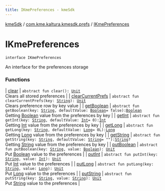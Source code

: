 ```yaml
---
title: IKmePreferences - kmeSdk
---
```


[kmeSdk](../../index.html) / [com.kme.kaltura.kmesdk.prefs](../index.html) / [IKmePreferences](./index.html)

# IKmePreferences

`interface IKmePreferences`

An interface for the preferences storage

### Functions

| [clear](clear.html) | `abstract fun clear(): `[`Unit`](https://kotlinlang.org/api/latest/jvm/stdlib/kotlin/-unit/index.html)<br>Clears all stored preferences |
| [clearCurrentPrefs](clear-current-prefs.html) | `abstract fun clearCurrentPrefs(key: `[`String`](https://kotlinlang.org/api/latest/jvm/stdlib/kotlin/-string/index.html)`): `[`Unit`](https://kotlinlang.org/api/latest/jvm/stdlib/kotlin/-unit/index.html)<br>Clears preference row by key value |
| [getBoolean](get-boolean.html) | `abstract fun getBoolean(key: `[`String`](https://kotlinlang.org/api/latest/jvm/stdlib/kotlin/-string/index.html)`, defaultValue: `[`Boolean`](https://kotlinlang.org/api/latest/jvm/stdlib/kotlin/-boolean/index.html)` = false): `[`Boolean`](https://kotlinlang.org/api/latest/jvm/stdlib/kotlin/-boolean/index.html)<br>Getting [Boolean](https://kotlinlang.org/api/latest/jvm/stdlib/kotlin/-boolean/index.html) value from the preferences by key |
| [getInt](get-int.html) | `abstract fun getInt(key: `[`String`](https://kotlinlang.org/api/latest/jvm/stdlib/kotlin/-string/index.html)`, defaultValue: `[`Int`](https://kotlinlang.org/api/latest/jvm/stdlib/kotlin/-int/index.html)` = 0): `[`Int`](https://kotlinlang.org/api/latest/jvm/stdlib/kotlin/-int/index.html)<br>Getting [Int](https://kotlinlang.org/api/latest/jvm/stdlib/kotlin/-int/index.html) value from the preferences by key |
| [getLong](get-long.html) | `abstract fun getLong(key: `[`String`](https://kotlinlang.org/api/latest/jvm/stdlib/kotlin/-string/index.html)`, defaultValue: `[`Long`](https://kotlinlang.org/api/latest/jvm/stdlib/kotlin/-long/index.html)` = 0L): `[`Long`](https://kotlinlang.org/api/latest/jvm/stdlib/kotlin/-long/index.html)<br>Getting [Long](https://kotlinlang.org/api/latest/jvm/stdlib/kotlin/-long/index.html) value from the preferences by key |
| [getString](get-string.html) | `abstract fun getString(key: `[`String`](https://kotlinlang.org/api/latest/jvm/stdlib/kotlin/-string/index.html)`, defaultValue: `[`String`](https://kotlinlang.org/api/latest/jvm/stdlib/kotlin/-string/index.html)` = ""): `[`String`](https://kotlinlang.org/api/latest/jvm/stdlib/kotlin/-string/index.html)`?`<br>Getting [String](https://kotlinlang.org/api/latest/jvm/stdlib/kotlin/-string/index.html) value from the preferences by key |
| [putBoolean](put-boolean.html) | `abstract fun putBoolean(key: `[`String`](https://kotlinlang.org/api/latest/jvm/stdlib/kotlin/-string/index.html)`, value: `[`Boolean`](https://kotlinlang.org/api/latest/jvm/stdlib/kotlin/-boolean/index.html)`): `[`Unit`](https://kotlinlang.org/api/latest/jvm/stdlib/kotlin/-unit/index.html)<br>Put [Boolean](https://kotlinlang.org/api/latest/jvm/stdlib/kotlin/-boolean/index.html) value to the preferences |
| [putInt](put-int.html) | `abstract fun putInt(key: `[`String`](https://kotlinlang.org/api/latest/jvm/stdlib/kotlin/-string/index.html)`, value: `[`Int`](https://kotlinlang.org/api/latest/jvm/stdlib/kotlin/-int/index.html)`): `[`Unit`](https://kotlinlang.org/api/latest/jvm/stdlib/kotlin/-unit/index.html)<br>Put [Int](https://kotlinlang.org/api/latest/jvm/stdlib/kotlin/-int/index.html) value to the preferences |
| [putLong](put-long.html) | `abstract fun putLong(key: `[`String`](https://kotlinlang.org/api/latest/jvm/stdlib/kotlin/-string/index.html)`, value: `[`Long`](https://kotlinlang.org/api/latest/jvm/stdlib/kotlin/-long/index.html)`): `[`Unit`](https://kotlinlang.org/api/latest/jvm/stdlib/kotlin/-unit/index.html)<br>Put [Long](https://kotlinlang.org/api/latest/jvm/stdlib/kotlin/-long/index.html) value to the preferences |
| [putString](put-string.html) | `abstract fun putString(key: `[`String`](https://kotlinlang.org/api/latest/jvm/stdlib/kotlin/-string/index.html)`, value: `[`String`](https://kotlinlang.org/api/latest/jvm/stdlib/kotlin/-string/index.html)`): `[`Unit`](https://kotlinlang.org/api/latest/jvm/stdlib/kotlin/-unit/index.html)<br>Put [String](https://kotlinlang.org/api/latest/jvm/stdlib/kotlin/-string/index.html) value to the preferences |

